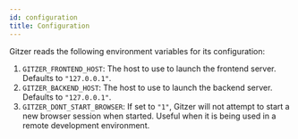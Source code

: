 ```yaml
---
id: configuration
title: Configuration
---
```


Gitzer reads the following environment variables for its configuration:

1. `GITZER_FRONTEND_HOST`: The host to use to launch the frontend server. Defaults
   to `"127.0.0.1"`.
2. `GITZER_BACKEND_HOST`: The host to use to launch the backend server. Defaults
   to `"127.0.0.1"`.
3. `GITZER_DONT_START_BROWSER`: If set to `"1"`, Gitzer will not attempt to start a
   new browser session when started. Useful when it is being used in a remote
   development environment.
